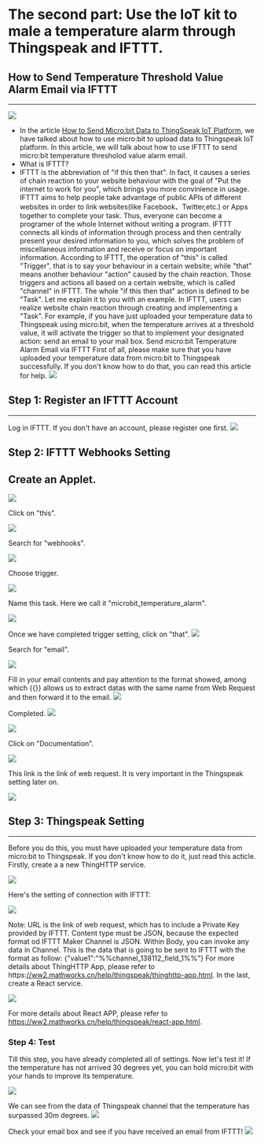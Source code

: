 # The second part: Use the IoT kit to male a temperature alarm through Thingspeak and IFTTT.

## How to Send Temperature Threshold Value Alarm Email via IFTTT
---
![](https://raw.githubusercontent.com/elecfreaks/learn-cn/master/microbitKit/iot_kit/images/case_ifttt_01.jpg)
- In the article [How to Send Micro:bit Data to ThingSpeak IoT Platform](https://www.elecfreaks.com/12224.html), we have talked about how to use micro:bit to upload data to Thingspeak IoT platform. In this article, we will talk about how to use IFTTT to send micro:bit temperature thresholod value alarm email.
- What is IFTTT?
- IFTTT is the abbreviation of "if this then that". In fact, it causes a series of chain reaction to your website behaviour with the goal of "Put the internet to work for you", which brings you more convinience in usage. IFTTT aims to help people take advantage of public APIs of different websites in order to link websites(like Facebook、Twitter,etc.) or Apps together to complete your task. Thus, everyone can become a programer of the whole Internet without writing a program. IFTTT connects all kinds of information through process and then centrally present your desired information to you, which solves the problem of miscellaneous information and receive or focus on important information. According to IFTTT, the operation of "this" is called "Trigger", that is to say your behaviour in a certain website; while "that" means another behaviour "action" caused by the chain reaction. Those triggers and actions all based on a certain website, which is called "channel" in IFTTT. The whole "if this then that" action is defined to be "Task". Let me explain it to you with an example. In IFTTT, users can realize website chain reaction through creating and implementing a "Task". For example, if you have just uploaded your temperature data to Thingspeak using micro:bit, when the temperature arrives at a threshold value, it will activate the trigger so that to implement your designated action: send an email to your mail box.
Send micro:bit Temperature Alarm Email via IFTTT
First of all, please make sure that you have uploaded your temperature data from micro:bit to Thingspeak successfully. If you don't know how to do that, you can read this article for help. 
![](https://raw.githubusercontent.com/elecfreaks/learn-cn/master/microbitKit/iot_kit/images/case_ifttt_02.png)

## Step 1: Register an IFTTT Account
---
Log in IFTTT. If you don't have an account, please register one first.
![](https://raw.githubusercontent.com/elecfreaks/learn-cn/master/microbitKit/iot_kit/images/case_ifttt_03.png)
 

## Step 2: IFTTT Webhooks Setting

Create an Applet.
---
![](https://raw.githubusercontent.com/elecfreaks/learn-cn/master/microbitKit/iot_kit/images/case_ifttt_04.png)

Click on "this". 

![](https://raw.githubusercontent.com/elecfreaks/learn-cn/master/microbitKit/iot_kit/images/case_ifttt_05.png)

Search for "webhooks".

![](https://raw.githubusercontent.com/elecfreaks/learn-cn/master/microbitKit/iot_kit/images/case_ifttt_06.png)

Choose trigger. 

![](https://raw.githubusercontent.com/elecfreaks/learn-cn/master/microbitKit/iot_kit/images/case_ifttt_07.png)

Name this task. Here we call it "microbit_temperature_alarm". 

![](https://raw.githubusercontent.com/elecfreaks/learn-cn/master/microbitKit/iot_kit/images/case_ifttt_08.png)

Once we have completed trigger setting, click on "that". 
![](https://raw.githubusercontent.com/elecfreaks/learn-cn/master/microbitKit/iot_kit/images/case_ifttt_09.png)

Search for "email". 

![](https://raw.githubusercontent.com/elecfreaks/learn-cn/master/microbitKit/iot_kit/images/case_ifttt_10.png)

Fill in your email contents and pay attention to the format showed, among which {{}} allows us to extract datas with the same name from Web Request and then forward it to the email.
![](https://raw.githubusercontent.com/elecfreaks/learn-cn/master/microbitKit/iot_kit/images/case_ifttt_11.png)

Completed. 
![](https://raw.githubusercontent.com/elecfreaks/learn-cn/master/microbitKit/iot_kit/images/case_ifttt_12.png)

![](https://raw.githubusercontent.com/elecfreaks/learn-cn/master/microbitKit/iot_kit/images/case_ifttt_22.png)

Click on "Documentation". 

![](https://raw.githubusercontent.com/elecfreaks/learn-cn/master/microbitKit/iot_kit/images/case_ifttt_13.png)

This link is the link of web request. It is very important in the Thingspeak setting later on. 

![](https://raw.githubusercontent.com/elecfreaks/learn-cn/master/microbitKit/iot_kit/images/case_ifttt_14.png)

## Step 3: Thingspeak Setting
---
Before you do this, you must have uploaded your temperature data from micro:bit to Thingspeak. If you don't know how to do it, just read this acticle. Firstly, create a a new ThingHTTP service. 

![](https://raw.githubusercontent.com/elecfreaks/learn-cn/master/microbitKit/iot_kit/images/case_ifttt_15.png)

Here's the setting of connection with IFTTT: 

 ![](https://raw.githubusercontent.com/elecfreaks/learn-cn/master/microbitKit/iot_kit/images/case_ifttt_16.png)

Note:
URL is the link of web request, which has to include a Private Key provided by IFTTT.
Content type must be JSON, because the expected format od IFTTT Maker Channel is JSON.
Within Body, you can invoke any data in Channel. This is the data that is going to be sent to IFTTT with the format as follow: {"value1":"%%channel_138112_field_1%%"}
For more details about ThingHTTP App, please refer to https:[//ww2.mathworks.cn/help/thingspeak/thinghttp-app.html](https://ww2.mathworks.cn/help/thingspeak/thinghttp-app.html). In the last, create a React service. 

 ![](https://raw.githubusercontent.com/elecfreaks/learn-cn/master/microbitKit/iot_kit/images/case_ifttt_17.png)

For more details about React APP, please refer to https://ww2.mathworks.cn/help/thingspeak/react-app.html.
### Step 4: Test
Till this step, you have already completed all of settings. Now let's test it! If the temperature has not arrived 30 degrees yet, you can hold micro:bit with your hands to improve its temperature.
 
![](https://raw.githubusercontent.com/elecfreaks/learn-cn/master/microbitKit/iot_kit/images/case_ifttt_18.png)

We can see from the data of Thingspeak channel that the temperature has surpassed 30m degrees. 
 ![](https://raw.githubusercontent.com/elecfreaks/learn-cn/master/microbitKit/iot_kit/images/case_ifttt_19.png)

Check your email box and see if you have received an email from IFTTT! 
![](https://raw.githubusercontent.com/elecfreaks/learn-cn/master/microbitKit/iot_kit/images/case_ifttt_20.png)

